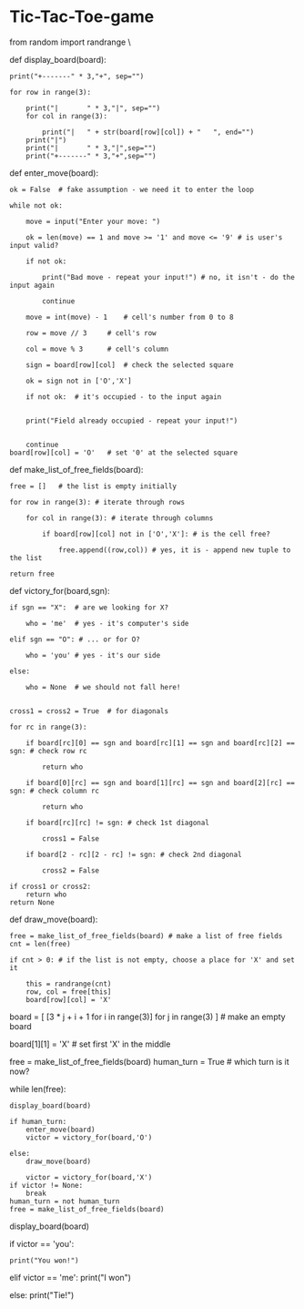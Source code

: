 # Tic-Tac-Toe-game
from random import randrange
\

def display_board(board):

	print("+-------" * 3,"+", sep="")
	
	for row in range(3):
	
		print("|       " * 3,"|", sep="")
		for col in range(3):
		
			print("|   " + str(board[row][col]) + "   ", end="")
		print("|")
		print("|       " * 3,"|",sep="")
		print("+-------" * 3,"+",sep="")


def enter_move(board):

	ok = False	# fake assumption - we need it to enter the loop
	
	while not ok:
	
		move = input("Enter your move: ") 
		
		ok = len(move) == 1 and move >= '1' and move <= '9' # is user's input valid?
		 
		if not ok:
		
			print("Bad move - repeat your input!") # no, it isn't - do the input again
			
			continue
			
		move = int(move) - 1 	# cell's number from 0 to 8
		
		row = move // 3 	# cell's row
		
		col = move % 3		# cell's column
		
		sign = board[row][col]	# check the selected square
		
		ok = sign not in ['O','X'] 
		
		if not ok:	# it's occupied - to the input again
		
		
		print("Field already occupied - repeat your input!")
		
		
		continue
	board[row][col] = 'O' 	# set '0' at the selected square



def make_list_of_free_fields(board):

	free = []	# the list is empty initially
	
	for row in range(3): # iterate through rows
	
		for col in range(3): # iterate through columns
		
			if board[row][col] not in ['O','X']: # is the cell free?
			
				free.append((row,col)) # yes, it is - append new tuple to the list
				
	return free


def victory_for(board,sgn):

	if sgn == "X":	# are we looking for X?
	
		who = 'me'	# yes - it's computer's side
		
	elif sgn == "O": # ... or for O?
	
		who = 'you'	# yes - it's our side
		
	else:
	
		who = None	# we should not fall here!
		
		
	cross1 = cross2 = True  # for diagonals
	
	for rc in range(3):
	
		if board[rc][0] == sgn and board[rc][1] == sgn and board[rc][2] == sgn:	# check row rc
		
			return who
			
		if board[0][rc] == sgn and board[1][rc] == sgn and board[2][rc] == sgn: # check column rc
		
			return who
			
		if board[rc][rc] != sgn: # check 1st diagonal
		
			cross1 = False
			
		if board[2 - rc][2 - rc] != sgn: # check 2nd diagonal
		
			cross2 = False
			
	if cross1 or cross2:
		return who
	return None


def draw_move(board):

	free = make_list_of_free_fields(board) # make a list of free fields
	cnt = len(free)
	
	if cnt > 0:	# if the list is not empty, choose a place for 'X' and set it
	
		this = randrange(cnt)
		row, col = free[this]
		board[row][col] = 'X'


board = [ [3 * j + i + 1 for i in range(3)] for j in range(3) ] # make an empty board



board[1][1] = 'X' # set first 'X' in the middle

free = make_list_of_free_fields(board)
human_turn = True # which turn is it now?

while len(free):

	display_board(board)
	
	if human_turn:
		enter_move(board)
		victor = victory_for(board,'O')
		
	else:	
		draw_move(board)
		
		victor = victory_for(board,'X')
	if victor != None:
		break
	human_turn = not human_turn		
	free = make_list_of_free_fields(board)
	

display_board(board)

if victor == 'you':

	print("You won!")
	
elif victor == 'me':
	print("I won")
	
else:
	print("Tie!")
	
	
